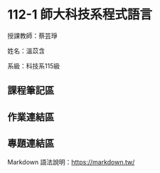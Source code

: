 # 112-1 師大科技系程式語言
授課教師：蔡芸琤

姓名：溫苡含

系級：科技系115級

## 課程筆記區
## 作業連結區
## 專題連結區

Markdown 語法說明：https://markdown.tw/
